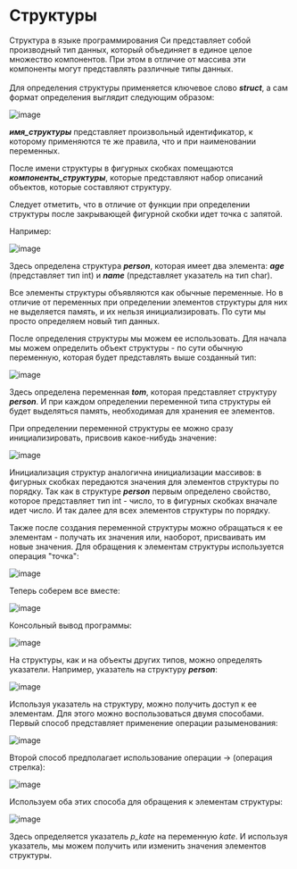 # Структуры


Структура в языке программирования Си представляет собой производный тип данных, который объединяет в единое целое множество компонентов.
При этом в отличие от массива эти компоненты могут представлять различные типы данных.
</br>
</br>
Для определения структуры применяется ключевое слово ***struct***, а сам формат определения выглядит следующим образом:

![image](https://user-images.githubusercontent.com/102160405/159652003-293af4fd-1417-4ea6-81a3-b5784d3eb769.png)

***имя_структуры*** представляет произвольный идентификатор, к которому применяются те же правила, что и при наименовании переменных.

После имени структуры в фигурных скобках помещаются ***компоненты_структуры***, которые представляют набор описаний объектов, которые составляют структуру.

Следует отметить, что в отличие от функции при определении структуры после закрывающей фигурной скобки идет точка с запятой.

Например:

![image](https://user-images.githubusercontent.com/102160405/159652485-95cf873e-a343-4c0c-9464-c5a314cc445f.png)

Здесь определена структура ***person***, которая имеет два элемента: ***age*** (представляет тип int) и ***name*** (представляет указатель на тип char).


Все элементы структуры объявляются как обычные переменные.
Но в отличие от переменных при определении элементов структуры для них не выделяется память, и их нельзя инициализировать.
По сути мы просто определяем новый тип данных.

После определения структуры мы можем ее использовать.
Для начала мы можем определить объект структуры - по сути обычную переменную, которая будет представлять выше созданный тип:

![image](https://user-images.githubusercontent.com/102160405/159652867-f0151805-f487-45be-92ba-02e06ba28373.png)

Здесь определена переменная ***tom***, которая представляет структуру ***person***.
И при каждом определении переменной типа структуры ей будет выделяться память, необходимая для хранения ее элементов.

При определении переменной структуры ее можно сразу инициализировать, присвоив какое-нибудь значение:

![image](https://user-images.githubusercontent.com/102160405/159653066-abb914df-2b01-4e47-9ea5-ddd542571f0c.png)

Инициализация структур аналогична инициализации массивов: в фигурных скобках передаются значения для элементов структуры по порядку. 
Так как в структуре ***person*** первым определено свойство, которое представляет тип int - число, то в фигурных скобках вначале идет число. 
И так далее для всех элементов структуры по порядку.

Также после создания переменной структуры можно обращаться к ее элементам - получать их значения или, наоборот, присваивать им новые значения. 
Для обращения к элементам структуры используется операция "точка":

![image](https://user-images.githubusercontent.com/102160405/159653366-a68df350-ba38-41ed-839e-d903bb6cff43.png)

Теперь соберем все вместе:

![image](https://user-images.githubusercontent.com/102160405/159653479-95c78dc2-8204-4632-bb47-dd7ee0a8cc77.png)

Консольный вывод программы:

![image](https://user-images.githubusercontent.com/102160405/159653514-db3f694d-671e-4527-95b7-efc462d2db5e.png)


На структуры, как и на объекты других типов, можно определять указатели. Например, указатель на структуру ***person***:

![image](https://user-images.githubusercontent.com/102160405/159655022-f3a61fcc-8eab-4014-8c62-1bb8d13c23aa.png)

Используя указатель на структуру, можно получить доступ к ее элементам.
Для этого можно воспользоваться двумя способами. Первый способ представляет применение операции разыменования:

![image](https://user-images.githubusercontent.com/102160405/159655370-9ffefc1f-79ca-4c97-abd4-8e6e35f03dfb.png)

Второй способ предполагает использование операции -> (операция стрелка):

![image](https://user-images.githubusercontent.com/102160405/159655561-b4439378-88c3-4a1d-b6ec-2c25b37d082c.png)

Используем оба этих способа для обращения к элементам структуры:

![image](https://user-images.githubusercontent.com/102160405/159661795-34e4187d-2428-40ec-ba5f-ac4a3b09401b.png)

Здесь определяется указатель *p_kate* на переменную *kate*. И используя указатель, мы можем получить или изменить значения элементов структуры.








